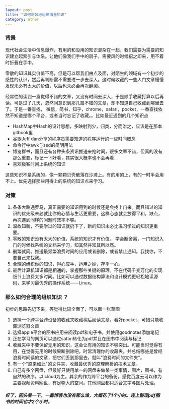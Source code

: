 ```yaml
---
layout: post
title: "如何高效地组织海量知识"
category: other
---
```


### 背景

现代社会生活中信息爆炸，有用的和没用的知识混杂在一起，我们需要为需要的知识建立起索引与体系。让他们像我们手中的扇子，需要风的时候招之即来，用不着时折叠在手中。

零散的知识其实价值不高，但是可以帮我们由点及面，对陌生的领域有一个初步的感性的认识，然后再判断需不需要进一步去深入。这时候收藏的一些入门文章慢慢发现未必有太大的价值，以后也未必会再次翻阅。

经常性的读到一篇觉得不错的文章，又没有时间去深入，于是顺手收藏打算以后再读。可是过了几天，忽然间意识到那几篇不错的文章，却不知道自己收藏到哪里去了。于是一番查找， 微信，简书，知乎，chrome，safari，pocket，一番查找依然不知道是哪个平台，或者当时忘记了收藏。。比如最近遇到的几个知识点

- HashMap中Hash的设计思想，多映射到少，归类，分而治之，应该是在那本gitbook里[]()
- 谷歌Jeff dan分享的程序员需要知道的程序运行的一些时间概念
- 命令行中awk与sed的简明用法
- 博览群书，而且还有各种头条资讯推送来抢时间，很多文章不错，但真的没有那么重要，标记一下好看，其实很大概率也不会再看...
- 喜欢极客时间上系统的知识

这些知识不是系统的，像一颗颗贝壳散落在沙滩上。有的用的上，有的一时半会用不上。优先选择那些用得上的系统的知识点来学习。

### 对策

1. 条条大路通罗马，真正需要的知识用到的时候还是会找上门来。而且错过的知识的优先级未必就比你的心情与生活更重要，这样心态就会放得平和，缺点，再次遇到同样的问题时效率不够。
2. 温故知新，不要学过的知识就扔下了，新的知识未必比温习学过的知识更重要。
3. 零散的知识没有太大的价值，系统的知识才有价值。 学会断舍离，一门知识入门的时候找系统的文档来学习，知其然并知其所以然。
4. 删繁就简。推送最频繁浪费时间的应用或者删除，或者禁止通知。我找你，不要自己来找我。 
5. 合理的组织你的知识，得心应手，运用之妙，存乎一心。
6. 最后计算机知识都是相通的，掌握那些关键的原理。不在代码千变万化的实现细节上浪费太多时间。比如可以通过数据结构算法和设计模式更轻松地读源码，来学习最优秀的操作系统——Linux。
### 那么如何合理的组织知识 ？

初步的思路先记下来，等觉得比较全面了，可以画一张草图

1. 选择一个跨平台跨设备的收藏夹收藏稍后阅读文章，看好pocket，可惜只能收藏浏览器文章
2. 选择apple平台的图书应用来阅读pdf和电子书，并使用goodnotes添加笔记
3. 正在学习的网页可以通过safari转化为pdf并且在图书中阅读与标记
4. 收藏夹中不要保留无用的知识，这会让有用的知识不够突出。可能当时觉得有用，在觉得无用的时候果断删除吧，时常清理你的收藏夹。并总结哪些是曾经浪费时间读的文章，把它们丢到那里去，就叫"浪费时间的文件夹"。
5. 有一个"原来如此"的文件夹，收藏最优秀的原理解析的技术文章。
6. 自己有多个网盘，但最好只使用单一的网盘来做某一类事情，图片，图书，有自然的秩序。以icloud为主。其余的作为跨平台的备份。感觉百度云可以作为主要视频资料网盘，有足够大的空间。其他网盘都只适合文字与图片处理。
##### 好了，回头看一下，一篇博客也没有那么难，大概花了1个小时。连上整理pdf图书的时间也才2个小时。

